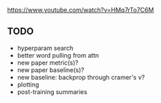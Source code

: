 https://www.youtube.com/watch?v=HMq7rTo7C6M


## TODO

* hyperparam search
* better word pulling from attn
* new paper metric(s)?
* new paper baseline(s)?
* new baseline: backprop through cramer's v?
* plotting
* post-training summaries

